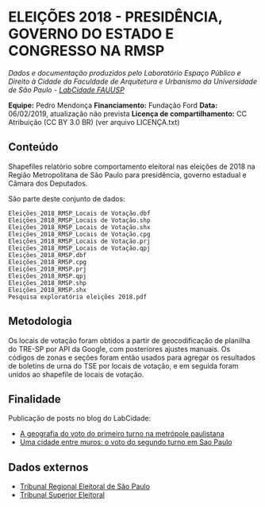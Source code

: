 ELEIÇÕES 2018 - PRESIDÊNCIA, GOVERNO DO ESTADO E CONGRESSO NA RMSP
============
*Dados e documentação produzidos pelo Laboratório Espaço Público e Direito à Cidade da Faculdade de Arquitetura e Urbanismo da Universidade de São Paulo - [LabCidade FAUUSP](http://www.labcidade.fau.usp.br/)*

**Equipe:** Pedro Mendonça
**Financiamento:** Fundação Ford
**Data:** 06/02/2019, atualização não prevista
**Licença de compartilhamento:** CC Atribuição (CC BY 3.0 BR) (ver arquivo LICENÇA.txt)

## Conteúdo
Shapefiles relatório sobre comportamento eleitoral nas eleições de 2018 na Região Metropolitana de São Paulo para presidência, governo estadual e Câmara dos Deputados.

São parte deste conjunto de dados:

    Eleições_2018_RMSP_Locais de Votação.dbf
    Eleições_2018_RMSP_Locais de Votação.shp
    Eleições_2018_RMSP_Locais de Votação.shx
    Eleições_2018_RMSP_Locais de Votação.cpg
    Eleições_2018_RMSP_Locais de Votação.prj
    Eleições_2018_RMSP_Locais de Votação.qpj
    Eleições_2018_RMSP.dbf
    Eleições_2018_RMSP.cpg
    Eleições_2018_RMSP.prj
    Eleições_2018_RMSP.qpj
    Eleições_2018_RMSP.shp
    Eleições_2018_RMSP.shx
    Pesquisa exploratória eleições 2018.pdf

## Metodologia
Os locais de votação foram obtidos a partir de geocodificação de planilha do TRE-SP por API da Google, com posteriores ajustes manuais. Os códigos de zonas e seções foram então usados para agregar os resultados de boletins de urna do TSE por locais de votação, e em seguida foram unidos ao shapefile de locais de votação.

## Finalidade
Publicação de posts no blog do LabCidade:
- [A geografia do voto do primeiro turno na metrópole paulistana](http://www.labcidade.fau.usp.br/a-geografia-do-voto-do-primeiro-turno-na-metropole-paulistana/)
- [Uma cidade entre muros: o voto do segundo turno em Sao Paulo](http://www.labcidade.fau.usp.br/uma-cidade-entre-muros-o-voto-do-segundo-turno-em-sao-paulo/)

## Dados externos
- [Tribunal Regional Eleitoral de São Paulo](http://www.tre-sp.jus.br/eleitor/titulo-e-local-de-votacao/consulta-por-zona-eleitoral-e-bairro)
- [Tribunal Superior Eleitoral](http://www.tse.jus.br/eleicoes/estatisticas/repositorio-de-dados-eleitorais-1/repositorio-de-dados-eleitorais)

